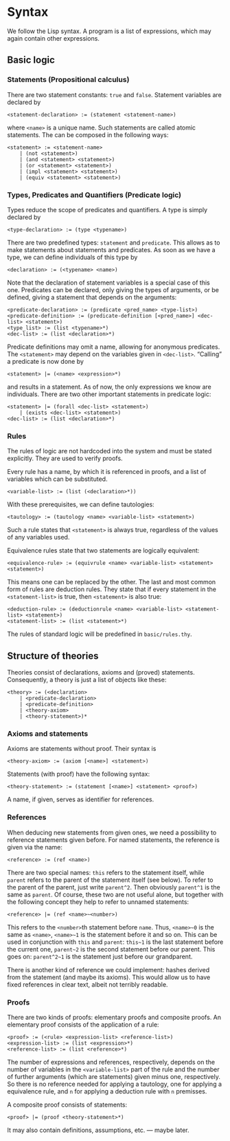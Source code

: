# Syntax #
We follow the Lisp syntax. A program is a list of expressions, which may again
contain other expressions.

## Basic logic ##
### Statements (Propositional calculus) ###
There are two statement constants: `true` and `false`. Statement variables are
declared by

	<statement-declaration> := (statement <statement-name>)

where `<name>` is a unique name. Such statements are called atomic statements.
The can be composed in the following ways:

	<statement> := <statement-name>
		| (not <statement>)
		| (and <statement> <statement>)
		| (or <statement> <statement>)
		| (impl <statement> <statement>)
		| (equiv <statement> <statement>)

### Types, Predicates and Quantifiers (Predicate logic) ###
Types reduce the scope of predicates and quantifiers. A type is simply declared
by

	<type-declaration> := (type <typename>)

There are two predefined types: `statement` and `predicate`. This allows as to
make statements about statements and predicates. As soon as we have a type, we
can define individuals of this type by

	<declaration> := (<typename> <name>)

Note that the declaration of statement variables is a special case of this one.
Predicates can be declared, only giving the types of arguments, or be defined,
giving a statement that depends on the arguments:

	<predicate-declaration> := (predicate <pred_name> <type-list>)
	<predicate-definition> := (predicate-definition [<pred_name>] <dec-list> <statement>)
	<type_list> := (list <typename>*)
	<dec-list> := (list <declaration>*)

Predicate definitions may omit a name, allowing for anonymous predicates. The
`<statement>` may depend on the variables given in `<dec-list>`. “Calling” a
predicate is now done by

	<statement> |= (<name> <expression>*)

and results in a statement. As of now, the only expressions we know are
individuals. There are two other important statements in predicate logic:

	<statement> |= (forall <dec-list> <statement>)
		| (exists <dec-list> <statement>)
	<dec-list> := (list <declaration>*)

### Rules ###
The rules of logic are not hardcoded into the system and must be stated
explicitly. They are used to verify proofs.

Every rule has a name, by which it is referenced in proofs, and a list of
variables which can be substituted.

	<variable-list> := (list (<declaration>*))

With these prerequisites, we can define tautologies:

	<tautology> := (tautology <name> <variable-list> <statement>)

Such a rule states that `<statement>` is always true, regardless of the values
of any variables used.

Equivalence rules state that two statements are logically equivalent:

	<equivalence-rule> := (equivrule <name> <variable-list> <statement> <statement>)

This means one can be replaced by the other. The last and most common form of
rules are deduction rules. They state that if every statement in the
`<statement-list>` is true, then `<statement>` is also true:

	<deduction-rule> := (deductionrule <name> <variable-list> <statement-list> <statement>)
	<statement-list> := (list <statement>*)

The rules of standard logic will be predefined in `basic/rules.thy`.

## Structure of theories ##
Theories consist of declarations, axioms and (proved) statements. Consequently,
a theory is just a list of objects like these:

	<theory> := (<declaration>
		| <predicate-declaration>
		| <predicate-definition>
		| <theory-axiom>
		| <theory-statement>)*

### Axioms and statements ###
Axioms are statements without proof. Their syntax is

	<theory-axiom> := (axiom [<name>] <statement>)

Statements (with proof) have the following syntax:

	<theory-statement> := (statement [<name>] <statement> <proof>)

A name, if given, serves as identifier for references.

### References ###
When deducing new statements from given ones, we need a possibility to reference
statements given before. For named statements, the reference is given via the
name:

	<reference> := (ref <name>)

There are two special names: `this` refers to the statement itself, while
`parent` refers to the parent of the statement itself (see below). To refer to
the parent of the parent, just write `parent^2`. Then obviously `parent^1` is
the same as `parent`. Of course, these two are not useful alone, but together
with the following concept they help to refer to unnamed statements:

	<reference> |= (ref <name>~<number>)

This refers to the `<number>`th statement before `name`. Thus, `<name>~0` is the
same as `<name>`, `<name>~1` is the statement before it and so on. This can be
used in conjunction with `this` and `parent`: `this~1` is the last statement
before the current one, `parent~2` is the second statement before our parent.
This goes on: `parent^2~1` is the statement just before our grandparent.

There is another kind of reference we could implement: hashes derived from the
statement (and maybe its axioms). This would allow us to have fixed references
in clear text, albeit not terribly readable.

### Proofs ###
There are two kinds of proofs: elementary proofs and composite proofs. An
elementary proof consists of the application of a rule:

	<proof> := (<rule> <expression-list> <reference-list>)
	<expression-list> := (list <expression>*)
	<reference-list> := (list <reference>*)

The number of expressions and references, respectively, depends on the number
of variables in the `<variable-list>` part of the rule and the number of further
arguments (which are statements) given minus one, respectively. So there is no
reference needed for applying a tautology, one for applying a equivalence rule,
and `n` for applying a deduction rule with `n` premisses.

A composite proof consists of statements:

	<proof> |= (proof <theory-statement>*)

It may also contain definitions, assumptions, etc. — maybe later.
